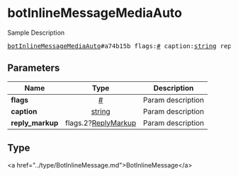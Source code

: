 # botInlineMessageMediaAuto

Sample Description

<pre>
<a href="../constructor/botInlineMessageMediaAuto.md">botInlineMessageMediaAuto</a>#a74b15b flags:<a href="../type/#.md">#</a> caption:<a href="../type/string.md">string</a> reply_markup:flags.2?<a href="../type/ReplyMarkup.md">ReplyMarkup</a> = <a href="../type/BotInlineMessage.md">BotInlineMessage</a>;
</pre>

## Parameters

| Name | Type | Description |
|------|:----:|-------------|
| **flags** | <a href="../type/#.md">#</a> | Param description |
| **caption** | <a href="../type/string.md">string</a> | Param description |
| **reply_markup** | flags.2?<a href="../type/ReplyMarkup.md">ReplyMarkup</a> | Param description |

## Type

&lt;a href=&#34;../type/BotInlineMessage.md&#34;&gt;BotInlineMessage&lt;/a&gt;
